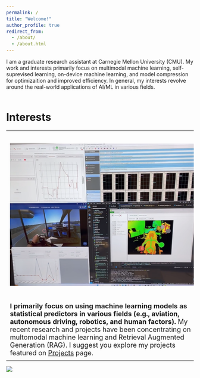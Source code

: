 ```yaml
---
permalink: /
title: "Welcome!"
author_profile: true
redirect_from: 
  - /about/
  - /about.html
---
```


I am a graduate research assistant at Carnegie Mellon University (CMU). My work and interests primarily focus on multimodal machine learning, self-suprevised learning, on-device machine learning, and model compression for optimizaition and improved efficiency. In general, my interests revolve around the real-world applications of AI/ML in various fields.
<br><br>
<h1>Interests</h1>
<table style="border: none; border-collapse: collapse;">
  <tr>
    <td style="padding: 10px; border: none;">
      <div style="width: 500px; height: 430px; border-radius: 15px; overflow: hidden;">
        <img src="../images/pilot_workload/experiment.png" alt="Project Image" style="width: 100%; height: 100%; object-fit: contain;">
      </div>
    </td>
  </tr>
  <tr>
    <td style="padding: 10px; border: none; vertical-align: top; font-size: 18px;">
      <b>I primarily focus on using machine learning models as statistical predictors in various fields (e.g., aviation, autonomous driving, robotics, and human factors).</b> My recent research and projects have been concentrating on multomodal machine learning and Retrieval Augmented Generation (RAG). I suggest you explore my projects featured on <a href="https://sjhpark.github.io/projects/">Projects</a> page.
    </td>
  </tr>
</table>

<a href="https://hits.seeyoufarm.com"><img src="https://hits.seeyoufarm.com/api/count/incr/badge.svg?url=https%3A%2F%2Fsjhpark.github.io&count_bg=%2379C83D&title_bg=%23555555&icon=github.svg&icon_color=%23E7E7E7&title=Visits&edge_flat=false"/></a>
